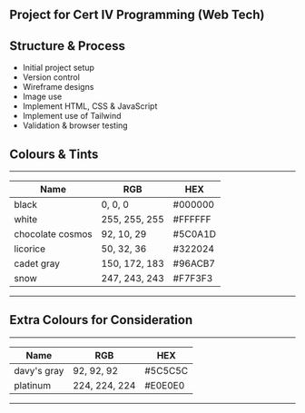 ## Project for Cert IV Programming (Web Tech)

## Structure & Process
- Initial project setup
- Version control
- Wireframe designs
- Image use
- Implement HTML, CSS & JavaScript
- Implement use of Tailwind
- Validation & browser testing

## Colours & Tints

-----------------------------------------------
| Name             | RGB            | HEX     |
|------------------|----------------|---------|
| black            | 0, 0, 0        | #000000 |
| white            | 255, 255, 255  | #FFFFFF |
| chocolate cosmos | 92, 10, 29     | #5C0A1D |
| licorice         | 50, 32, 36     | #322024 |
| cadet gray       | 150, 172, 183  | #96ACB7 |
| snow             | 247, 243, 243  | #F7F3F3 |
-----------------------------------------------

## Extra Colours for Consideration

-----------------------------------------------
| Name             | RGB            | HEX     |
|------------------|----------------|---------|
| davy's gray      | 92, 92, 92     | #5C5C5C |
| platinum         | 224, 224, 224  | #E0E0E0 |
-----------------------------------------------


